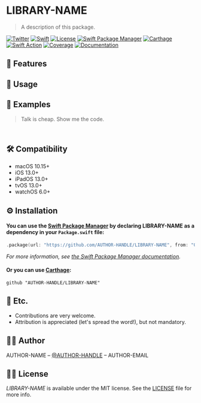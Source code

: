 # LIBRARY-NAME
> A description of this package.

[![Twitter](https://img.shields.io/badge/contact-%40AUTHOR-HANDLE-blue)](http://twitter.com/AUTHOR-HANDLE)
[![Swift](https://img.shields.io/badge/swift-5-orange)](https://swift.org)
[![License](https://img.shields.io/github/license/AUTHOR-HANDLE/LIBRARY-NAME)](LICENSE)
[![Swift Package Manager](https://img.shields.io/badge/Swift%20Package%20Manager-compatible-4BC51D.svg?style=flat)](https://swift.org/package-manager)
[![Carthage](https://img.shields.io/badge/Carthage-compatible-4BC51D.svg?style=flat)](https://github.com/Carthage/Carthage)
[![Swift Action](https://github.com/AUTHOR-HANDLE/LIBRARY-NAME/workflows/Swift/badge.svg)](https://github.com/AUTHOR-HANDLE/LIBRARY-NAME/actions)
[![Coverage](https://codecov.io/gh/AUTHOR-HANDLE/LIBRARY-NAME/branch/master/graph/badge.svg)](https://codecov.io/gh/AUTHOR-HANDLE/LIBRARY-NAME)
[![Documentation](https://AUTHOR-HANDLE.github.io/LIBRARY-NAME/badge.svg)](https://AUTHOR-HANDLE.github.io/LIBRARY-NAME)

## 🌟 Features



## 🐒 Usage



## 👀 Examples

> Talk is cheap. Show me the code.

```swift



```

## 🛠 Compatibility

- macOS 10.15+
- iOS 13.0+
- iPadOS 13.0+
- tvOS 13.0+
- watchOS 6.0+

## ⚙️ Installation

#### You can use the [Swift Package Manager](https://github.com/apple/swift-package-manager) by declaring LIBRARY-NAME as a dependency in your `Package.swift` file:

```swift
.package(url: "https://github.com/AUTHOR-HANDLE/LIBRARY-NAME", from: "0.1.0")
```

*For more information, see [the Swift Package Manager documentation](https://github.com/apple/swift-package-manager/tree/master/Documentation).*

#### Or you can use [Carthage](https://github.com/Carthage/Carthage):

```ogdl
github "AUTHOR-HANDLE/LIBRARY-NAME"
```

## 🍻 Etc.

- Contributions are very welcome.
- Attribution is appreciated (let's spread the word!), but not mandatory.

## 👨‍💻 Author

AUTHOR-NAME – [@AUTHOR-HANDLE](https://twitter.com/AUTHOR-HANDLE) – AUTHOR-EMAIL

## 👮‍♂️ License

*LIBRARY-NAME* is available under the MIT license. See the [LICENSE](LICENSE) file for more info.
